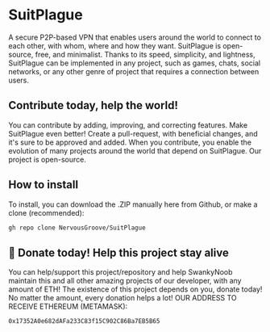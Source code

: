 # SuitPlague
A secure P2P-based VPN that enables users around the world to connect to each other, with whom, where and how they want. SuitPlague is open-source, free, and minimalist. Thanks to its speed, simplicity, and lightness, SuitPlague can be implemented in any project, such as games, chats, social networks, or any other genre of project that requires a connection between users.

## Contribute today, help the world!
You can contribute by adding, improving, and correcting features. Make SuitPlague even better! Create a pull-request, with beneficial changes, and it's sure to be approved and added. When you contribute, you enable the evolution of many projects around the world that depend on SuitPlague. Our project is open-source.

## How to install
To install, you can download the .ZIP manually here from Github, or make a clone (recommended):
```bash
gh repo clone NervousGroove/SuitPlague
```

## 💸 Donate today! Help this project stay alive
You can help/support this project/repository and help SwankyNoob maintain this and all other amazing projects of our developer, with any amount of ETH! The existence of this project depends on you, donate today! No matter the amount, every donation helps a lot! OUR ADDRESS TO RECEIVE ETHEREUM (METAMASK):
```text
0x17352A0e682dAFa233C83f15C902C86Ba7EB5B65
```
